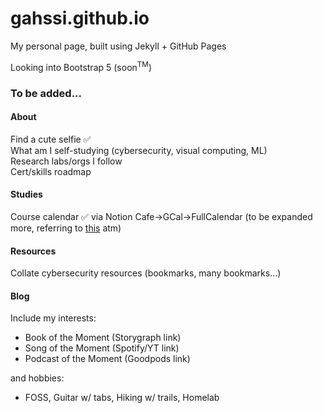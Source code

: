 # gahssi.github.io

My personal page, built using Jekyll + GitHub Pages

Looking into Bootstrap 5 (soon<sup>TM</sup>)

### To be added...

#### About
Find a cute selfie ✅  
What am I self-studying (cybersecurity, visual computing, ML)  
Research labs/orgs I follow  
Cert/skills roadmap

#### Studies
Course calendar ✅ via Notion Cafe->GCal->FullCalendar (to be expanded more, referring to [this](https://fullcalendar.io/docs) atm)

#### Resources
Collate cybersecurity resources (bookmarks, many bookmarks...)

#### Blog
Include my interests:
* Book of the Moment (Storygraph link)
* Song of the Moment (Spotify/YT link)
* Podcast of the Moment (Goodpods link)

and hobbies:
* FOSS, Guitar w/ tabs, Hiking w/ trails, Homelab
